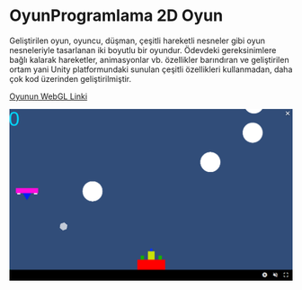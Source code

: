 # OyunProgramlama 2D Oyun 

Geliştirilen oyun, oyuncu, düşman, çeşitli hareketli nesneler gibi oyun nesneleriyle tasarlanan iki boyutlu bir oyundur. Ödevdeki gereksinimlere bağlı kalarak hareketler, animasyonlar vb. özellikler barındıran ve geliştirilen
ortam yani Unity platformundaki sunulan çeşitli özellikleri kullanmadan, daha çok kod üzerinden geliştirilmiştir.

[Oyunun WebGL Linki](https://play.unity.com/mg/other/webgl_build-178) 



![Resim](https://raw.githubusercontent.com/bahadirbesirkestane/OyunProgramlama/main/Oyun_Gorseli.png)
